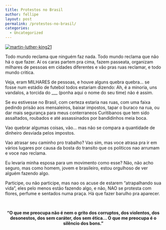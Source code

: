 ```yaml
---
title: Protestos no Brasil
author: fellipe
layout: post
permalink: /protestos-no-brasil/
categories:
  - Uncategorized
---
```

[<img alt="martin-luther-king21" src="/img/posts/2013/06/martin-luther-king2.jpg"  />][1]

Todo mundo reclama que ninguém faz nada. Todo mundo reclama que não há o que fazer. Aí os caras partem pra cima, fazem passeata, organizam milhares de pessoas em cidades diferentes e vão pras ruas reclamar, e todo mundo critica.

Veja, eram MILHARES de pessoas, e houve alguns quebra quebra&#8230; se fosse num estádio de futebol todos estariam dizendo: Ah, é a minoria, uns vandalos, a torcida do \___ (ponha aqui o nome do seu time) não é assim.

Se eu estivesse no Brasil, com certeza estaria nas ruas, com uma faixa pedindo prisão aos mensaleiros, baixar impostos, tapar o buraco na rua, ou dar mais segurança para meus conterraneos Curitibanos que tem sido assaltados, roubados e até assassinados por bandidinhos meia boca.

Vao quebrar algumas coisas, vão&#8230; mas não se compara a quantidade de dinheiro desviada pelos impostos.

Vao atrasar seu caminho pro trabalho? Vao sim, mas voce atrasa pra ir em vários lugares por causa da bosta do transito que os politicos nao arrumam e voce nao reclama.

Eu levaria minha esposa para um movimento como esse? Não, não acho seguro, mas como homem, jovem e brasileiro, estou orgulhoso de ver alguém fazendo algo.

Participe, ou não participe, mas nao os acuse de estarem &#8220;atrapalhando sua vida&#8221;, eles pelo menos estão fazendo algo, e não, NAO se protesta com flores, perfume e sentados numa praça. Há que fazer barulho pra aparecer.

&nbsp;

<p style="text-align: center;">
  <strong>&#8220;O que me preocupa não é nem o grito dos corruptos, dos violentos, dos desonestos, dos sem caráter, dos sem ética&#8230; O que me preocupa é o silêncio dos bons.&#8221;</strong>
</p>

 [1]: /img/posts/2013/06/martin-luther-king21.jpg
